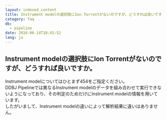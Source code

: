 ```yaml
---
layout: indexed_content
title: Instrument modelの選択肢にIon Torrentがないのですが、どうすれば良いですか。
category: faq
db:
  - pipeline
date: 2016-06-14T10:43:52
lang: ja
---
```


## Instrument modelの選択肢にIon Torrentがないのですが、どうすれば良いですか。

Instrument modelについてはひとまず454をご指定ください。<br>DDBJ Pipelineでは異なるInstrument modelのデータを組み合わせて実行できないようになっており、その判定のためだけにInstrument modelの情報を用いています。<br>したがいまして、Instrument modelの違いによって解析結果に違いはありません。